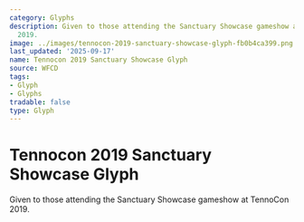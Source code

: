 ```yaml
---
category: Glyphs
description: Given to those attending the Sanctuary Showcase gameshow at TennoCon
  2019.
image: ../images/tennocon-2019-sanctuary-showcase-glyph-fb0b4ca399.png
last_updated: '2025-09-17'
name: Tennocon 2019 Sanctuary Showcase Glyph
source: WFCD
tags:
- Glyph
- Glyphs
tradable: false
type: Glyph
---
```


# Tennocon 2019 Sanctuary Showcase Glyph

Given to those attending the Sanctuary Showcase gameshow at TennoCon 2019.

